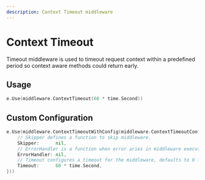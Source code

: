 ```yaml
---
description: Context Timeout middleware
---
```


# Context Timeout

Timeout middleware is used to timeout request context within a predefined period so context aware methods could return
early.

## Usage

```go
e.Use(middleware.ContextTimeout(60 * time.Second))
```

## Custom Configuration

```go
e.Use(middleware.ContextTimeoutWithConfig(middleware.ContextTimeoutConfig{
    // Skipper defines a function to skip middleware.
    Skipper:      nil,
    // ErrorHandler is a function when error aries in middleware execution.
    ErrorHandler: nil,
    // Timeout configures a timeout for the middleware, defaults to 0 for no timeout
    Timeout:      60 * time.Second,
}))
```


